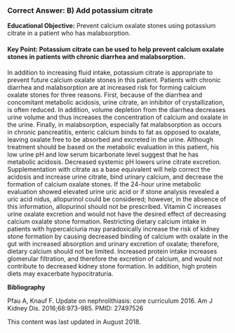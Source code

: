 
### Correct Answer: B) Add potassium citrate 

**Educational Objective:** Prevent calcium oxalate stones using potassium citrate in a patient who has malabsorption.

#### **Key Point:** Potassium citrate can be used to help prevent calcium oxalate stones in patients with chronic diarrhea and malabsorption.

In addition to increasing fluid intake, potassium citrate is appropriate to prevent future calcium oxalate stones in this patient. Patients with chronic diarrhea and malabsorption are at increased risk for forming calcium oxalate stones for three reasons. First, because of the diarrhea and concomitant metabolic acidosis, urine citrate, an inhibitor of crystallization, is often reduced. In addition, volume depletion from the diarrhea decreases urine volume and thus increases the concentration of calcium and oxalate in the urine. Finally, in malabsorption, especially fat malabsorption as occurs in chronic pancreatitis, enteric calcium binds to fat as opposed to oxalate, leaving oxalate free to be absorbed and excreted in the urine. Although treatment should be based on the metabolic evaluation in this patient, his low urine pH and low serum bicarbonate level suggest that he has metabolic acidosis. Decreased systemic pH lowers urine citrate excretion. Supplementation with citrate as a base equivalent will help correct the acidosis and increase urine citrate, bind urinary calcium, and decrease the formation of calcium oxalate stones.
If the 24-hour urine metabolic evaluation showed elevated urine uric acid or if stone analysis revealed a uric acid nidus, allopurinol could be considered; however, in the absence of this information, allopurinol should not be prescribed.
Vitamin C increases urine oxalate excretion and would not have the desired effect of decreasing calcium oxalate stone formation.
Restricting dietary calcium intake in patients with hypercalciuria may paradoxically increase the risk of kidney stone formation by causing decreased binding of calcium with oxalate in the gut with increased absorption and urinary excretion of oxalate; therefore, dietary calcium should not be limited.
Increased protein intake increases glomerular filtration, and therefore the excretion of calcium, and would not contribute to decreased kidney stone formation. In addition, high protein diets may exacerbate hypocitraturia.

**Bibliography**

Pfau A, Knauf F. Update on nephrolithiasis: core curriculum 2016. Am J Kidney Dis. 2016;68:973-985. PMID: 27497526

This content was last updated in August 2018.
